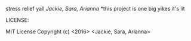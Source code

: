stress relief yall
*Jackie, Sara, Arianna*
*this project is one big yikes
it's lit

LICENSE:

MIT License
Copyright (c) <2016> <Jackie, Sara, Arianna>
